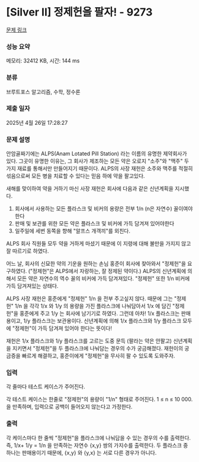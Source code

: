 # [Silver II] 정제헌을 팔자! - 9273 

[문제 링크](https://www.acmicpc.net/problem/9273) 

### 성능 요약

메모리: 32412 KB, 시간: 144 ms

### 분류

브루트포스 알고리즘, 수학, 정수론

### 제출 일자

2025년 4월 26일 17:28:27

### 문제 설명

<p>안암골짜기에는 ALPS(Anam Lotated Pill Station) 라는 이름의 유명한 제약회사가 있다. 그곳이 유명한 이유는, 그 회사가 제조하는 모든 약은 오로지 "소주"와 "맥주" 두 가지 재료를 통해서만 만들어지기 때문이다. ALPS의 사장 재헌은 소주와 맥주를 적절히 섞음으로써 모든 병을 치료할 수 있다는 믿음 하에 약을 팔고있다.</p>

<p>새해를 맞이하여 약을 거하기 마신 사장 재헌은 회사에 다음과 같은 신년계획을 지시했다.</p>

<ol>
	<li>회사에서 사용하는 모든 플라스크 및 비커의 용량은 전부 1/n (n은 자연수) 꼴이여야 한다</li>
	<li>판매 및 보관를 위한 모든 약은 플라스크 및 비커에 가득 담겨져 있어야한다</li>
	<li>일주일에 세번 동쪽을 향해 "알프스 개객끼"를 외친다.</li>
</ol>

<p>ALPS 회사 직원들 모두 약을 거하게 마셨기 때문에 이 지령에 대해 불만을 가지지 않고 잘 따르기로 하였다.</p>

<p>어느 날, 회사의 신묘한 약의 기운을 원하는 손님 홍준이 회사에 찾아와서 "정제헌"을 요구하였다. ("정제헌"은 ALPS에서 자랑하는, 잘 정제된 약이다.) ALPS의 신년계획에 의해서 모든 약은 자연수의 역수 꼴의 비커에 가득 담겨져있다. "정제헌" 또한 1/n 비커에 가득 담겨져있는 상태다. </p>

<p>ALPS 사장 재헌은 홍준에게 "정제헌" 1/n 을 전부 주고싶지 않다. 때문에 그는 "정제헌" 1/n 을 각각 1/x 와 1/y 의 용량을 가진 플라스크에 나눠담아서 1/x 에 담긴 "정제헌"을 홍준에게 주고 1/y 는 회사에 남기기로 하였다. 그런데 아차! 1/x 플라스크는 판매용이고, 1/y 플라스크는 보관용이다. 신년계획에 의해 1/x 플라스크와 1/y 플라스크 모두에 "정제헌"이 가득 담겨져 있어야 한다는 뜻이다!</p>

<p>재헌은 1/x 플라스크와 1/y 플라스크를 고르는 도중 문득 (팔라는 약은 안팔고) 신년계획을 지키면서 "정제헌"을 두 플라스크에 나눠담는 경우의 수가 궁금해졌다. 재헌이의 궁금증을 빠르게 해결하고, 홍준이에게 "정제헌"을 무사히 팔 수 있도록 도와주자.</p>

### 입력 

 <p>각 줄마다 테스트 케이스가 주어진다. </p>

<p>각 테스트 케이스는 한줄로 "정제헌"의 용량이 "1/n" 형태로 주어진다. 1 ≤ n ≤ 10 000. 을 만족하며, 입력으로 공백이 들어오지 않는다고 가정한다.</p>

### 출력 

 <p>각 케이스마다 한 줄씩 "정제헌"을 플라스크에 나눠담을 수 있는 경우의 수를 출력한다. 즉, 1/x+ 1/y = 1/n 을 만족하는 자연수 {x,y} 쌍의 가지수를 출력한다. 두 플라스크 중 하나는 판매용이기 때문에, {x,y} 와 {y,x} 는 서로 다른 경우가 아니다.</p>

